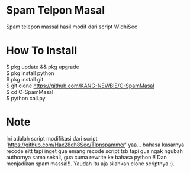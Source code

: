 # Spam Telpon Masal
Spam telepon massal hasil modif dari script WidhiSec

# How To Install
$ pkg update && pkg upgrade<br>
$ pkg install python<br>
$ pkg install git<br>
$ git clone https://github.com/KANG-NEWBIE/C-SpamMasal<br>
$ cd C-SpamMasal<br>
$ python call.py<br>

# Note
Ini adalah script modifikasi dari script 'https://github.com/Hax28dh8Sec/Tlpnspammer' yaa... bahasa kasarnya recode eitt tapi inget gua emang recode script tsb tapi gua ngak ngubah authornya sama sekali, gua cuma rewrite ke bahasa python!!! Dan menjadikan spam massal!!. Yaudah itu aja silahkan clone scriptnya :).
